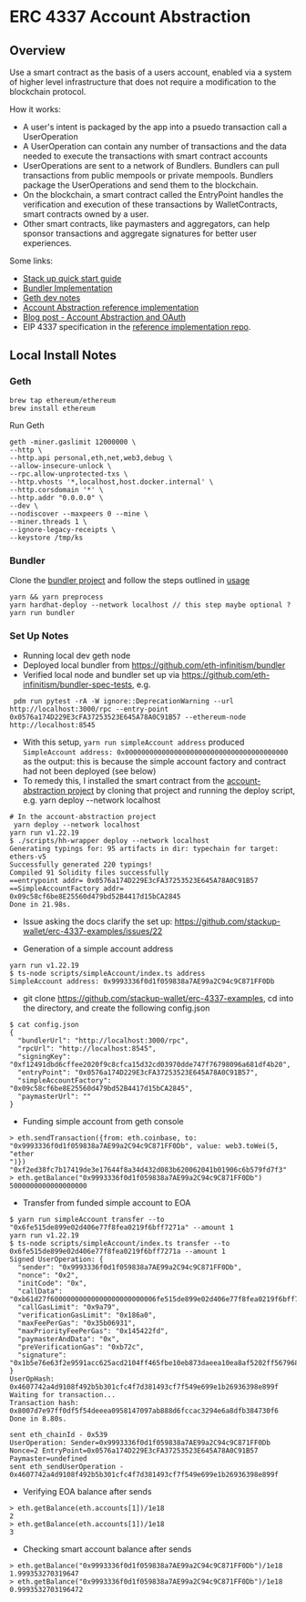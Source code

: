 # ERC 4337 Account Abstraction

## Overview

Use a smart contract as the basis of a users account, enabled via a system of higher level infrastructure that does not require a modification to the blockchain protocol.

How it works:

* A user's intent is packaged by the app into a psuedo transaction call a UserOperation
* A UserOperation can contain any number of transactions and the data needed to execute the transactions with smart contract accounts
* UserOperations are sent to a network of Bundlers. Bundlers can pull transactions from public mempools or private mempools. Bundlers package the UserOperations and send them to the blockchain.
* On the blockchain, a smart contract called the EntryPoint handles the verification and execution of these transactions by WalletContracts, smart contracts owned by a user.
* Other smart contracts, like paymasters and aggregators, can help sponsor transactions and aggregate signatures for better user experiences.

Some links:

* [Stack up quick start guide](https://docs.stackup.sh/docs/guides/quickstart)
* [Bundler Implementation](https://github.com/eth-infinitism/bundler)
* [Geth dev notes](https://geth.ethereum.org/docs/developers/dapp-developer/dev-mode)
* [Account Abstraction reference implementation](https://github.com/eth-infinitism/account-abstraction)
* [Blog post - Account Abstraction and OAuth](https://www.stackup.sh/blog/the-future-of-ethereum-access-oauth-and-account-abstraction)
* EIP 4337 specification in the [reference implementation repo](https://github.com/eth-infinitism/account-abstraction/blob/develop/eip/EIPS/eip-4337.md).




## Local Install Notes

### Geth

```
brew tap ethereum/ethereum
brew install ethereum
```

Run Geth

```
geth -miner.gaslimit 12000000 \
--http \
--http.api personal,eth,net,web3,debug \
--allow-insecure-unlock \
--rpc.allow-unprotected-txs \
--http.vhosts '*,localhost,host.docker.internal' \
--http.corsdomain '*' \
--http.addr "0.0.0.0" \
--dev \
--nodiscover --maxpeers 0 --mine \
--miner.threads 1 \
--ignore-legacy-receipts \
--keystore /tmp/ks
```


### Bundler

Clone the [bundler project](https://github.com/eth-infinitism/bundler) and follow the steps outlined in [usage](https://github.com/eth-infinitism/bundler#usage)

```
yarn && yarn preprocess
yarn hardhat-deploy --network localhost // this step maybe optional ?
yarn run bundler
```


### Set Up Notes

* Running local dev geth node
* Deployed local bundler from https://github.com/eth-infinitism/bundler
* Verified local node and bundler set up via https://github.com/eth-infinitism/bundler-spec-tests, e.g.

```
 pdm run pytest -rA -W ignore::DeprecationWarning --url http://localhost:3000/rpc --entry-point 0x0576a174D229E3cFA37253523E645A78A0C91B57 --ethereum-node http://localhost:8545
```

* With this setup, `yarn run simpleAccount address` produced `SimpleAccount address: 0x0000000000000000000000000000000000000000` as the output: this is because the simple account factory and contract had not been deployed (see below)
* To remedy this, I installed the smart contract from the [account-abstraction project](https://github.com/eth-infinitism/account-abstraction) by cloning that project and running the deploy script, e.g. yarn deploy --network localhost


```
# In the account-abstraction project
 yarn deploy --network localhost
yarn run v1.22.19
$ ./scripts/hh-wrapper deploy --network localhost
Generating typings for: 95 artifacts in dir: typechain for target: ethers-v5
Successfully generated 220 typings!
Compiled 91 Solidity files successfully
==entrypoint addr= 0x0576a174D229E3cFA37253523E645A78A0C91B57
==SimpleAccountFactory addr= 0x09c58cf6be8E25560d479bd52B4417d15bCA2845
Done in 21.98s.
```

* Issue asking the docs clarify the set up: https://github.com/stackup-wallet/erc-4337-examples/issues/22

* Generation of a simple account address

```dsmith@lappy3:~/code/erc-4337-examples$ yarn run simpleAccount address
yarn run v1.22.19
$ ts-node scripts/simpleAccount/index.ts address
SimpleAccount address: 0x9993336f0d1f059838a7AE99a2C94c9C871FF0Db
```

* git clone https://github.com/stackup-wallet/erc-4337-examples, cd into the directory, and create the following config.json

```
$ cat config.json
{
  "bundlerUrl": "http://localhost:3000/rpc",
  "rpcUrl": "http://localhost:8545",
  "signingKey": "0xf12491dbd6cffee2020f9c8cfca15d32cd03970dde747f76798096a681df4b20",
  "entryPoint": "0x0576a174D229E3cFA37253523E645A78A0C91B57",
  "simpleAccountFactory": "0x09c58cf6be8E25560d479bd52B4417d15bCA2845",
  "paymasterUrl": ""
}
```

* Funding simple account from geth console

```
> eth.sendTransaction({from: eth.coinbase, to: "0x9993336f0d1f059838a7AE99a2C94c9C871FF0Db", value: web3.toWei(5, "ether
")})
"0xf2ed38fc7b17419de3e17644f8a34d432d083b620062041b01906c6b579fd7f3"
> eth.getBalance("0x9993336f0d1f059838a7AE99a2C94c9C871FF0Db")
5000000000000000000
```

* Transfer from funded simple account to EOA

```
$ yarn run simpleAccount transfer --to "0x6fe515de899e02d406e77f8fea0219f6bff7271a" --amount 1
yarn run v1.22.19
$ ts-node scripts/simpleAccount/index.ts transfer --to 0x6fe515de899e02d406e77f8fea0219f6bff7271a --amount 1
Signed UserOperation: {
  "sender": "0x9993336f0d1f059838a7AE99a2C94c9C871FF0Db",
  "nonce": "0x2",
  "initCode": "0x",
  "callData": "0xb61d27f60000000000000000000000006fe515de899e02d406e77f8fea0219f6bff7271a0000000000000000000000000000000000000000000000000de0b6b3a764000000000000000000000000000000000000000000000000000000000000000000600000000000000000000000000000000000000000000000000000000000000000",
  "callGasLimit": "0x9a79",
  "verificationGasLimit": "0x186a0",
  "maxFeePerGas": "0x35b06931",
  "maxPriorityFeePerGas": "0x145422fd",
  "paymasterAndData": "0x",
  "preVerificationGas": "0xb72c",
  "signature": "0x1b5e76e63f2e9591acc625acd2104ff465fbe10eb873daeea10ea8af5202ff5679680d7abeb276d66d48f96f89c18b1a155767038074aebf3af5f257b7523d261b"
}
UserOpHash: 0x4607742a4d9108f492b5b301cfc4f7d381493cf7f549e699e1b26936398e899f
Waiting for transaction...
Transaction hash: 0x8007d7e97ff0df5f54deeea0958147097ab888d6fccac3294e6a8dfb384730f6
Done in 8.80s.

sent eth_chainId - 0x539
UserOperation: Sender=0x9993336f0d1f059838a7AE99a2C94c9C871FF0Db  Nonce=2 EntryPoint=0x0576a174D229E3cFA37253523E645A78A0C91B57 Paymaster=undefined
sent eth_sendUserOperation - 0x4607742a4d9108f492b5b301cfc4f7d381493cf7f549e699e1b26936398e899f
```

* Verifying EOA balance after sends

```
> eth.getBalance(eth.accounts[1])/1e18
2
> eth.getBalance(eth.accounts[1])/1e18
3
```

* Checking smart account balance after sends

```
> eth.getBalance("0x9993336f0d1f059838a7AE99a2C94c9C871FF0Db")/1e18
1.999353270319647
> eth.getBalance("0x9993336f0d1f059838a7AE99a2C94c9C871FF0Db")/1e18
0.9993532703196472
```

